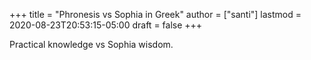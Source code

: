 +++
title = "Phronesis vs Sophia in Greek"
author = ["santi"]
lastmod = 2020-08-23T20:53:15-05:00
draft = false
+++

Practical knowledge vs Sophia wisdom.
